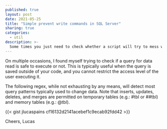 ```yaml
---
published: true
layout: post
date: 2021-05-25
title: "Simple prevent write commands in SQL Server"
sharing: true
categories:
  - util
description: >-
  Some times you just need to check whether a script will try to mess with your DB. In this post, I show you a regex that can help you check for that.
---
```

On multiple occasions, I found myself trying to check if a query for data read is safe to execute or not. This is typically useful when the query is saved outside of your code, and you cannot restrict the access level of the user executing it.

The following regex, while not exhausting by any means, will detect most query patterns typically used to change data. Note that inserts, updates, deletes, and merges are permitted on temporary tables (e.g.: #tbl or ##tbl) and memory tables (e.g.: @tbl).

{{< gist jlucaspains cf16132d2141acebef1c9ecab92fdd42 >}}

Cheers,
Lucas